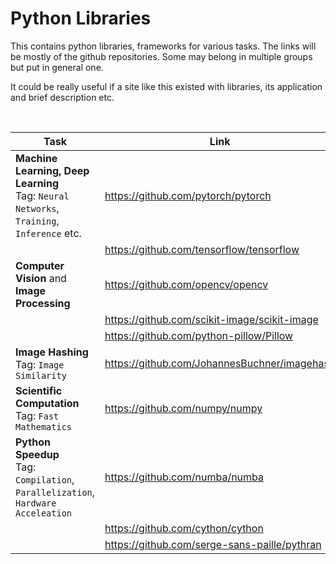 # Python Libraries 

This contains python libraries, frameworks for various tasks. The links will be mostly of the github repositories. Some may belong in multiple groups but put in general one.

It could be really useful if a site like this existed with libraries, its application and brief description etc.

<br>

| Task | Link |
| --- | --- |
| **Machine Learning, Deep Learning** <br> Tag: `Neural Networks`, `Training`, `Inference` etc. | https://github.com/pytorch/pytorch |
| | https://github.com/tensorflow/tensorflow |
| **Computer Vision** and **Image Processing** | https://github.com/opencv/opencv |
| | https://github.com/scikit-image/scikit-image |
| | https://github.com/python-pillow/Pillow |
| **Image Hashing** <br> Tag: `Image Similarity` | https://github.com/JohannesBuchner/imagehash |
| **Scientific Computation** <br> Tag: `Fast Mathematics` | https://github.com/numpy/numpy |
| **Python Speedup** <br> Tag: `Compilation`, `Parallelization`, `Hardware Acceleation` | https://github.com/numba/numba |
| | https://github.com/cython/cython | 
| | https://github.com/serge-sans-paille/pythran | 
